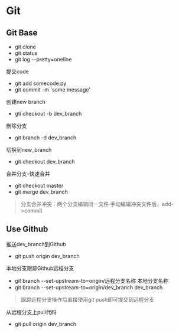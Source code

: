# Git

## Git Base

- git clone
- git status
- git log --pretty=oneline

提交code

- git add somecode.py
- git commit -m 'some message'

创建new branch

- gti checkout -b dev_branch

删除分支

- git branch -d dev_branch

切换到new_branch

- git checkout dev_branch

合并分支-快速合并

- git checkout master
- git merge dev_branch

> 分支合并冲突：两个分支编辑同一文件 手动编辑冲突文件后，add->commit

## Use Github

推送dev_branch到Github

- git push origin dev_branch

本地分支跟踪Github远程分支

- git branch --set-upstream-to=origin/远程分支名称 本地分支名称
- git branch --set-upstream-to=origin/dev_branch dev_branch

> 跟踪远程分支操作后直接使用git push即可提交到远程分支

从远程分支上pull代码

- git pull origin dev_branch
